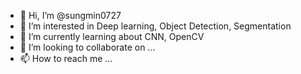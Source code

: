 - 👋 Hi, I’m @sungmin0727
- 👀 I’m interested in Deep learning, Object Detection, Segmentation 
- 🌱 I’m currently learning about CNN, OpenCV
- 💞️ I’m looking to collaborate on ...
- 📫 How to reach me ... 

<!---
sungmin0727/sungmin0727 is a ✨ special ✨ repository because its `README.md` (this file) appears on your GitHub profile.
You can click the Preview link to take a look at your changes.
--->
